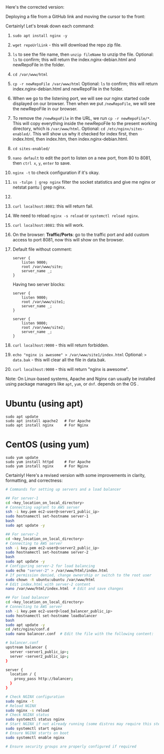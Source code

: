 Here's the corrected version:

Deploying a file from a GitHub link and moving the cursor to the front:

Certainly! Let's break down each command:

1. `sudo apt install nginx -y`
2. `wget repoUrlLink` - this will download the repo zip file.
3. `ls` to see the file name, then `unzip fileName` to unzip the file.
   Optional: `ls` to confirm; this will return the index.nginx-debian.html and newRepoFile in the folder.
4. `cd /var/www/html`
5. `cp -r newRepoFile /var/www/html`
   Optional: `ls` to confirm; this will return index.nginx-debian.html and newRepoFile in the folder.
6. When we go to the listening port, we will see our nginx started code displayed on our browser. Then when we put `/newRepoFile`, we will see the newRepoFile in our browser.
7. To remove the `/newRepoFile` in the URL, we run `cp -r newRepoFile/*`. This will copy everything inside the newRepoFile to the present working directory, which is `/var/www/html`.
   Optional: `cd /etc/nginx/sites-enabled/`. This will show us why it checked for index first, then index.html, then index.htm, then index.nginx-debian.html.
8. `cd sites-enabled/`
9. `nano default` to edit the port to listen on a new port, from 80 to 8081, then `ctrl x`, `y`, `enter` to save.
10. `nginx -t` to check configuration if it's okay.
11. `ss -tulpn | grep nginx` filter the socket statistics and give me nginx or netstat pantu | grep nginx.
12.
13. `curl localhost:8081`: this will return fail.
14. We need to reload `nginx -s reload` or `systemctl reload nginx`.
15. `curl localhost:8081`: this will work.
16. On the browser:
    **Traffic/Ports**: go to the traffic port and add custom access to port 8081, now this will show on the browser.
17. Default file without comment:

    ```
    server {
        listen 9000;
        root /var/www/site;
        server_name _;
    }
    ```

    Having two server blocks:

    ```
    server {
        listen 9000;
        root /var/www/site1;
        server_name _;
    }

    server {
        listen 9000;
        root /var/www/site2;
        server_name _;
    }
    ```

18. `curl localhost:9000` - this will return forbidden.
19. `echo "nginx is awesome" > /var/www/site1/index.html`
    Optional: `> data.bak` - this will clear all the file in data.bak.
20. `curl localhost:9000` - this will return "nginx is awesome".

Note:
On Linux-based systems, Apache and Nginx can usually be installed using package managers like `apt`, `yum`, or `dnf`. depends on the OS .

# Ubuntu (using apt)

```
sudo apt update
sudo apt install apache2   # For Apache
sudo apt install nginx     # For Nginx
```

# CentOS (using yum)

```
sudo yum update
sudo yum install httpd     # For Apache
sudo yum install nginx     # For Nginx
```

Certainly! Here's a revised version with some improvements in clarity, formatting, and correctness:

```bash
# Commands for setting up servers and a load balancer

## For server-1
cd <key_location_on_local_directory>
# Connecting vagrant to AWS server
ssh -i key.pem ec2-user@<server1_public_ip>
sudo hostnamectl set-hostname server-1
bash
sudo apt update -y

## For server-2
cd <key_location_on_local_directory>
# Connecting to AWS server
ssh -i key.pem ec2-user@<server2_public_ip>
sudo hostnamectl set-hostname server-2
bash
sudo apt update -y
# Configuring server-2 for load balancing
sudo echo "server-2" > /var/www/html/index.html
# If permission denied, change ownership or switch to the root user
sudo chown -R ubuntu:ubuntu /var/www/html
# Edit index.html with server-2 content
nano /var/www/html/index.html  # Edit and save changes

## For load balancer
cd <key_location_on_local_directory>
# Connecting to AWS server
ssh -i key.pem ec2-user@<load_balancer_public_ip>
sudo hostnamectl set-hostname loadbalancer
bash
sudo apt update -y
cd /etc/nginx/conf.d
sudo nano balancer.conf  # Edit the file with the following content:

# balancer.conf
upstream balancer {
  server <server1_public_ip>;
  server <server2_public_ip>;
}

server {
  location / {
    proxy_pass http://balancer;
  }
}

# Check NGINX configuration
sudo nginx -t
# Reload NGINX
sudo nginx -s reload
# Check NGINX status
sudo systemctl status nginx
# Start NGINX if not already running (some distros may require this step)
sudo systemctl start nginx
# Ensure NGINX starts on boot
sudo systemctl enable nginx

# Ensure security groups are properly configured if required
```
